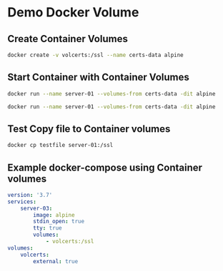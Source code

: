# Demo Docker Volume
## Create Container Volumes
```bash
docker create -v volcerts:/ssl --name certs-data alpine
```
## Start Container with Container Volumes
```bash
docker run --name server-01 --volumes-from certs-data -dit alpine
```
```bash
docker run --name server-01 --volumes-from certs-data -dit alpine
```
## Test Copy file to Container volumes
```bash
docker cp testfile server-01:/ssl
```
## Example docker-compose using Container volumes
```yml
version: '3.7'
services: 
    server-03:
        image: alpine
        stdin_open: true
        tty: true
        volumes: 
            - volcerts:/ssl
volumes: 
    volcerts:
        external: true
```

